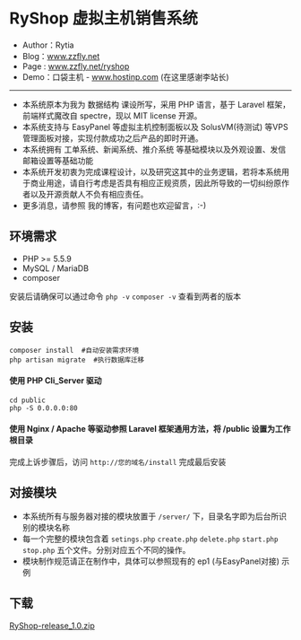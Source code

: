 # RyShop 虚拟主机销售系统
- Author：Rytia
- Blog：www.zzfly.net
- Page :  www.zzfly.net/ryshop
- Demo：口袋主机 - www.hostinp.com (在这里感谢李站长)
---
- 本系统原本为我为 数据结构 课设所写，采用 PHP 语言，基于 Laravel 框架，前端样式魔改自 spectre，现以 MIT license 开源。
- 本系统支持与 EasyPanel 等虚拟主机控制面板以及 SolusVM(待测试) 等VPS管理面板对接，实现付款成功之后产品的即时开通。
- 本系统拥有 工单系统、新闻系统、推介系统 等基础模块以及外观设置、发信邮箱设置等基础功能
- 本系统开发初衷为完成课程设计，以及研究这其中的业务逻辑，若将本系统用于商业用途，请自行考虑是否具有相应正规资质，因此所导致的一切纠纷原作者以及开源贡献人不负有相应责任。
- 更多消息，请参照 我的博客，有问题也欢迎留言，:-)

## 环境需求
- PHP >= 5.5.9
- MySQL / MariaDB
- composer

安装后请确保可以通过命令 ``php -v`` ``composer -v`` 查看到两者的版本

## 安装
```
composer install  #自动安装需求环境
php artisan migrate  #执行数据库迁移 
```
#### 使用 PHP Cli_Server 驱动
```
cd public
php -S 0.0.0.0:80
```
#### 使用 Nginx / Apache 等驱动参照 Laravel 框架通用方法，将 /public 设置为工作根目录
完成上诉步骤后，访问 ```http://您的域名/install``` 完成最后安装

## 对接模块
- 本系统所有与服务器对接的模块放置于 ``/server/`` 下，目录名字即为后台所识别的模块名称
- 每一个完整的模块包含着 ``setings.php`` ``create.php`` ``delete.php`` ``start.php`` ``stop.php`` 五个文件。分别对应五个不同的操作。
- 模块制作规范请正在制作中，具体可以参照现有的 ep1 (与EasyPanel对接) 示例

## 下载
[RyShop-release_1.0.zip](https://github.com/zzfly256/RyShop/files/1225541/RyShop-release_1.0.zip)
